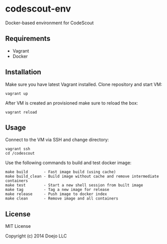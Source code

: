 # codescout-env

Docker-based environment for CodeScout

## Requirements

- Vagrant
- Docker

## Installation

Make sure you have latest Vagrant installed. Clone repository and start VM:

```
vagrant up
```

After VM is created an provisioned make sure to reload the box:

```
vagrant reload
```

## Usage

Connect to the VM via SSH and change directory:

```
vagrant ssh
cd /codescout
```

Use the following commands to build and test docker image:

```
make build       - Fast image build (using cache)
make build_clean - Build image without cache and remove intermediate containers
make test        - Start a new shell session from built image
make tag         - Tag a new image for release
make release     - Push image to docker index
make clean       - Remove image and all containers
```

## License

MIT License

Copyright (c) 2014 Doejo LLC
